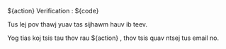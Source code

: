 ${action} Verification : ${code}

Tus lej pov thawj yuav tas sijhawm hauv ib teev.

Yog tias koj tsis tau thov rau ${action} , thov tsis quav ntsej tus email no.